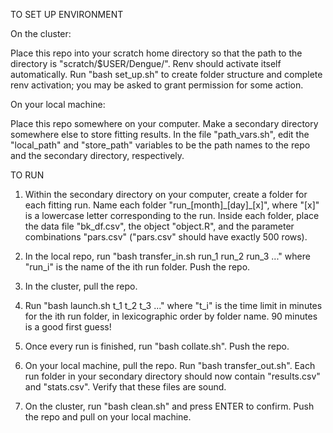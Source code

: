 TO SET UP ENVIRONMENT

On the cluster:

Place this repo into your scratch home directory so that the path to the directory is "scratch/$USER/Dengue/". Renv should activate itself automatically. Run "bash set_up.sh" to create folder structure and complete renv activation; you may be asked to grant permission for some action.

On your local machine:

Place this repo somewhere on your computer. Make a secondary directory somewhere else to store fitting results. In the file "path_vars.sh", edit the "local_path" and "store_path" variables to be the path names to the repo and the secondary directory, respectively.

TO RUN

1. Within the secondary directory on your computer, create a folder for each fitting run. Name each folder "run_[month]\_[day]\_[x]", where "[x]" is a lowercase letter corresponding to the run. Inside each folder, place the data file "bk_df.csv", the object "object.R", and the parameter combinations "pars.csv" ("pars.csv" should have exactly 500 rows).

2. In the local repo, run "bash transfer_in.sh run_1 run_2 run_3 ..." where "run_i" is the name of the ith run folder. Push the repo.

3. In the cluster, pull the repo.

4. Run "bash launch.sh t_1 t_2 t_3 ..." where "t_i" is the time limit in minutes for the ith run folder, in lexicographic order by folder name. 90 minutes is a good first guess!

5. Once every run is finished, run "bash collate.sh". Push the repo.

6. On your local machine, pull the repo. Run "bash transfer_out.sh". Each run folder in your secondary directory should now contain "results.csv" and "stats.csv". Verify that these files are sound.

7. On the cluster, run "bash clean.sh" and press ENTER to confirm. Push the repo and pull on your local machine.